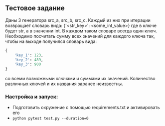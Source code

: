 ## Тестовое задание
Даны 3 генератора src_a, src_b, src_c. Каждый из них при итерации возвращает словарь вида:
{'<str_key>': <some_int_value>}
где в ключе будет str, а в значении int. В каждом таком словаре всегда один ключ. 
Необходимо посчитать сумму всех значений для каждого ключа так, чтобы на выходе получился словарь вида:
```python
{
    'key_1': 123,
    'key_2': 489,
    'key_3': 900
}
```
со всеми возможными ключами и суммами их значений. Количество различных ключей и их названия заранее неизвестны.


### Настройка и запуск:
*  Подготовить окружение с помощью requirements.txt и активировать его
* `python pytest test.py --duration=0`
